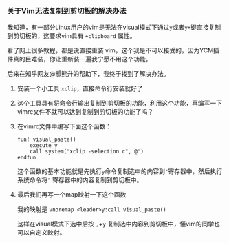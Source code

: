 ### 关于Vim无法复制到剪切板的解决办法

我知道，有一部分Linux用户的vim是无法在visual模式下通过`y`或者`y+`键直接复制到剪切板的，这要求vim具有 `+clipboard` 属性。

看了网上很多教程，都是说直接重装 vim，这个我是不可以接受的，因为YCM插件真的巨难装，你让重新装一遍我宁愿不用这个功能。

后来在知乎网友@郝熊升的帮助下，我终于找到了解决办法。

1.  安装一个小工具 `xclip`，直接命令行安装就好了

2.  这个工具具有将命令行输出复制到剪切板的功能，利用这个功能，再编写一下vimrc文件不就可以达到复制到剪切板的功能了吗？

3.  在vimrc文件中编写下面这个函数：

    ```shell
    fun! visual_paste()
    	execute y
    	call system("xclip -selection c", @")
    endfun
    ```

    这个函数的基本功能就是先执行`y`命令复制选中的内容到`"`寄存器中，然后执行系统命令将`"` 寄存器中的内容复制到剪切板中。

4.  最后我们再写一个map映射一下这个函数

    我的映射是 `vnoremap <leader>y:call visual_paste()`

    这样在visual模式下选中后按 `,`+`y` 复制选中内容到剪切板中，懂vim的同学也可以自定义映射。